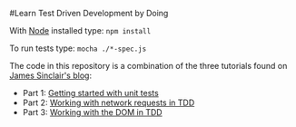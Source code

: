 #Learn Test Driven Development by Doing

With [Node](http://nodejs.org) installed type: `npm install`

To run tests type: `mocha ./*-spec.js`

The code in this repository is a combination of the three tutorials found on [James Sinclair's blog](http://jrsinclair.com/):

* Part 1: [Getting started with unit tests](http://jrsinclair.com/articles/2016/gentle-introduction-to-javascript-tdd-intro/)
* Part 2: [Working with network requests in TDD](http://jrsinclair.com/articles/2016/gentle-introduction-to-javascript-tdd-ajax/)
* Part 3: [Working with the DOM in TDD](http://jrsinclair.com/articles/2016/gentle-introduction-to-javascript-tdd-html-dom/)
